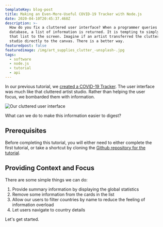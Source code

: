 ```yaml
---
templateKey: blog-post
title: Making an Even-More-Useful COVID-19 Tracker with Node.js
date: 2020-04-10T20:45:37.468Z
description: >-
  How do you fix a cluttered user interface? When a programmer queries an API or
  database, a list of information is returned. It is tempting to simply render
  that list to the screen. Imagine if an artist transferred the clutter of her
  studio directly to the canvas. There is a better way.
featuredpost: false
featuredimage: /img/art_supplies_clutter_-unsplash-.jpg
tags:
  - software
  - node.js
  - tutorial
  - api
---
```

In our previous tutorial, we [created a COVID-19 Tracker](/blog/2020-04-09-start-here-to-make-a-useful-covid-19-tracker-with-node-js/). The user interface was much like that cluttered artist studio. Rather than helping the user focus, we bombarded them with information. 

![Our cluttered user interface](/img/chrome_8yyl9m8idf.png "Our cluttered user interface")

What can we do to make this information easier to digest?

## Prerequisites

Before completing this tutorial, you will either need to either complete the first tutorial, or take a shortcut by cloning the [Github repository for the tutorial](https://github.com/harveyramer/covid-19-demo-express-js-app/tree/tutorial-1).

## Providing Context and Focus

There are some simple things we can do:

1. Provide summary information by displaying the global statistics
2. Remove some information from the cards in the list
3. Allow our users to filter countries by name to reduce the feeling of information overload
4. Let users navigate to country details

Let's get started.